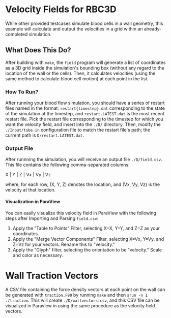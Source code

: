 # Velocity Fields for RBC3D

While other provided testcases simulate blood cells in a wall geometry, this example will calculate and output the velocities in a grid within an already-completed simulation.

## What Does This Do?

After building with `make`, the `field` program will generate a list of coordinates as a 3D grid inside the simulation's bounding box (without any regard to the location of the wall or the cells).
Then, it calculates velocities (using the same method to calculate blood cell motion) at each point in the list.

### How To Run?

After running your blood flow simulation, you should have a series of restart files named in the format: `restart{timestep}.dat` corresponding to the state of the simulation at the timestep, and `restart.LATEST.dat` is the most recent restart file.
Pick the restart file corresponding to the timestep for which you want the velocity field, and insert into the `./D/` directory.
Then, modify the `./Input/tube.in` configuration file to match the restart file's path; the current path is `D/restart.LATEST.dat`.


### Output File

After runnning the simulation, you will receive an output file `./D/field.csv`. This file contains the following comma-separated columns:

X | Y | Z | Vx | Vy | Vz

where, for each row, (X, Y, Z) denotes the location, and (Vx, Vy, Vz) is the velocity at that location.

#### Visualization in ParaView

You can easily visualize this velocity field in ParaView with the following steps after Importing and Parsing `field.csv`:
1. Apply the "Table to Points" Filter, selecting X=X, Y=Y, and Z=Z as your coordinates.
2. Apply the "Merge Vector Components" Filter, selecting X=Vx, Y=Vy, and Z=Vz for your vectors. Rename this to "velocity."
3. Apply the "Glyph" filter, selecting the orientation to be "velocity." Scale and color as necessary.

# Wall Traction Vectors

A CSV file containing the force density vectors at each point on the wall can be generated with `traction.F90` by running `make` and then `srun -n 1 ./traction`. This will create `./D/wallvectors.csv`, and this CSV file can be visualized in Paraview in using the same procedure as the velocity field vectors.